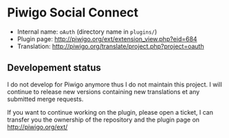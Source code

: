# Piwigo Social Connect

* Internal name: `oAuth` (directory name in `plugins/`)
* Plugin page: http://piwigo.org/ext/extension_view.php?eid=684
* Translation: http://piwigo.org/translate/project.php?project=oauth

## Developement status

I do not develop for Piwigo anymore thus I do not maintain this project. I will continue to release new versions containing new translations et any submitted merge requests.

If you want to continue working on the plugin, please open a ticket, I can transfer you the ownership of the repository and the plugin page on http://piwigo.org/ext/